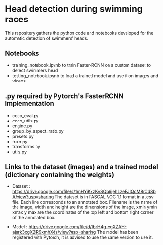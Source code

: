 # Head detection during swimming races

This repositery gathers the python code and notebooks developed for the automatic detection of swimmers' heads.

## Notebooks

- training_notebook.ipynb to train Faster-RCNN on a custom dataset to detect swimmers head
- testing_notebook.ipynb to load a trained model and use it on images and videos

## .py required by Pytorch's FasterRCNN implementation 

- coco_eval.py
- coco_utils.py
- engine.py
- group_by_aspect_ratio.py
- presets.py
- train.py
- transforms.py
- utils.py

## Links to the dataset (images) and a trained model (dictionary containing the weights)

- Dataset : https://drive.google.com/file/d/1mHYiKxzKvSQb6jehLzeEJIQcM8rCd8bA/view?usp=sharing
The dataset is in PASCAL VOC 1.1 format in a .csv file. Each line corresponds to an annotated box. Filename is the name of the image, width and height are the dimensions of the image, xmin ymin xmax y max are the coordinates of the top left and bottom right corner of the annotated box.

- Model : https://drive.google.com/file/d/1brH4g-vgXZAH-ajark3xgX2iR9xmhXds/view?usp=sharing
The model has been registered with Pytorch, it is advised to use the same version to use it.
